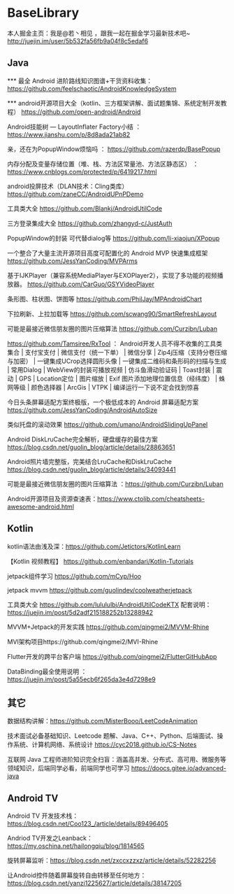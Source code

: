 # BaseLibrary
本人掘金主页：我是@若丶相见 ，跟我一起在掘金学习最新技术吧~ http://juejin.im/user/5b532fa56fb9a04f8c5edaf6

## Java

*** 最全 Android 进阶路线知识图谱+干货资料收集：https://github.com/feelschaotic/AndroidKnowledgeSystem

*** android开源项目大全（kotlin、三方框架讲解、面试题集锦、系统定制开发教程） https://github.com/open-android/Android

Android技能树 — LayoutInflater Factory小结  ： https://www.jianshu.com/p/8d8ada21ab82

亲，还在为PopupWindow烦恼吗 ： https://github.com/razerdp/BasePopup

内存分配及变量存储位置（堆、栈、方法区常量池、方法区静态区） ：https://www.cnblogs.com/protected/p/6419217.html

android投屏技术（DLAN技术：Cling类库）https://github.com/zaneCC/AndroidUPnPDemo

工具类大全 https://github.com/Blankj/AndroidUtilCode

三方登录集成大全 https://github.com/zhangyd-c/JustAuth

PopupWindow的封装 可代替dialog等 https://github.com/li-xiaojun/XPopup

一个整合了大量主流开源项目高度可配置化的 Android MVP 快速集成框架 https://github.com/JessYanCoding/MVPArms

基于IJKPlayer（兼容系统MediaPlayer与EXOPlayer2），实现了多功能的视频播放器。 https://github.com/CarGuo/GSYVideoPlayer

条形图、柱状图、饼图等 https://github.com/PhilJay/MPAndroidChart

下拉刷新、上拉加载等 https://github.com/scwang90/SmartRefreshLayout

可能是最接近微信朋友圈的图片压缩算法 https://github.com/Curzibn/Luban

https://github.com/Tamsiree/RxTool ： Android开发人员不得不收集的工具类集合 | 支付宝支付 | 微信支付（统一下单） | 微信分享 | Zip4j压缩（支持分卷压缩与加密） | 一键集成UCrop选择圆形头像 | 一键集成二维码和条形码的扫描与生成 | 常用Dialog | WebView的封装可播放视频 | 仿斗鱼滑动验证码 | Toast封装 | 震动 | GPS | Location定位 | 图片缩放 | Exif 图片添加地理位置信息（经纬度） | 蛛网等级 | 颜色选择器 | ArcGis | VTPK | 编译运行一下说不定会找到惊喜

今日头条屏幕适配方案终极版，一个极低成本的 Android 屏幕适配方案 https://github.com/JessYanCoding/AndroidAutoSize

类似托盘的滚动效果 https://github.com/umano/AndroidSlidingUpPanel

Android DiskLruCache完全解析，硬盘缓存的最佳方案  https://blog.csdn.net/guolin_blog/article/details/28863651

Android照片墙完整版，完美结合LruCache和DiskLruCache https://blog.csdn.net/guolin_blog/article/details/34093441

可能是最接近微信朋友圈的图片压缩算法 ：https://github.com/Curzibn/Luban

Android开源项目及资源查速表：https://www.ctolib.com/cheatsheets-awesome-android.html

## Kotlin

kotlin语法由浅及深：https://github.com/Jetictors/KotlinLearn

【Kotlin 视频教程】 https://github.com/enbandari/Kotlin-Tutorials

jetpack组件学习 https://github.com/mCyp/Hoo

jetpack mvvm https://github.com/guolindev/coolweatherjetpack

工具类大全 https://github.com/lulululbj/AndroidUtilCodeKTX 配套说明：https://juejin.im/post/5d2adf215188252b13288942

MVVM+Jetpack的开发实践 https://github.com/qingmei2/MVVM-Rhine

MVI架构项目https://github.com/qingmei2/MVI-Rhine 

Flutter开发的跨平台客户端 https://github.com/qingmei2/FlutterGitHubApp

DataBinding最全使用说明 ：https://juejin.im/post/5a55ecb6f265da3e4d7298e9


## 其它

数据结构讲解：https://github.com/MisterBooo/LeetCodeAnimation

技术面试必备基础知识、Leetcode 题解、Java、C++、Python、后端面试、操作系统、计算机网络、系统设计 https://cyc2018.github.io/CS-Notes

互联网 Java 工程师进阶知识完全扫盲：涵盖高并发、分布式、高可用、微服务等领域知识，后端同学必看，前端同学也可学习 https://doocs.gitee.io/advanced-java

## Android TV

Android TV 开发技术栈：https://blog.csdn.net/Coo123_/article/details/89496405

Andriod TV开发之Leanback：https://my.oschina.net/hailongqiu/blog/1814565

旋转屏幕监听：https://blog.csdn.net/zxccxzzxz/article/details/52282256

让Android控件随着屏幕旋转自由转移至任何地方：https://blog.csdn.net/yanzi1225627/article/details/38147205